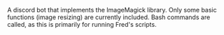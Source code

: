 A discord bot that implements the ImageMagick library.
Only some basic functions (image resizing) are currently included.
Bash commands are called, as this is primarily for running Fred's scripts.
